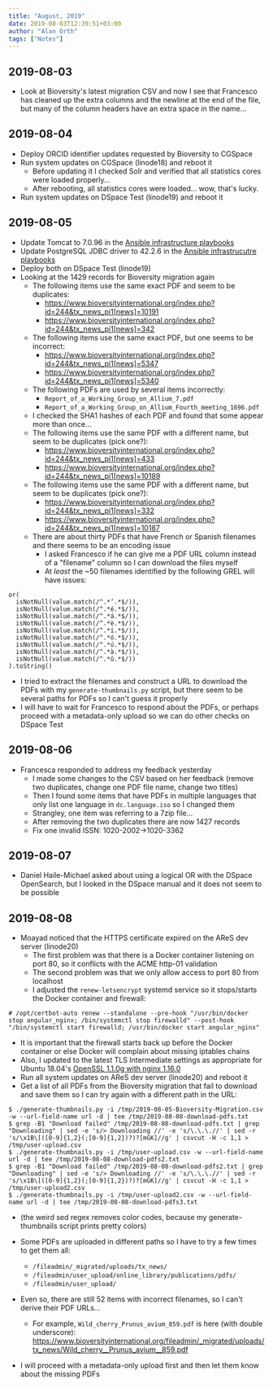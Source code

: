 ```yaml
---
title: "August, 2019"
date: 2019-08-03T12:39:51+03:00
author: "Alan Orth"
tags: ["Notes"]
---
```


## 2019-08-03

- Look at Bioversity's latest migration CSV and now I see that Francesco has cleaned up the extra columns and the newline at the end of the file, but many of the column headers have an extra space in the name...

## 2019-08-04

- Deploy ORCID identifier updates requested by Bioversity to CGSpace
- Run system updates on CGSpace (linode18) and reboot it
  - Before updating it I checked Solr and verified that all statistics cores were loaded properly...
  - After rebooting, all statistics cores were loaded... wow, that's lucky.
- Run system updates on DSpace Test (linode19) and reboot it

<!--more-->

## 2019-08-05

- Update Tomcat to 7.0.96 in the [Ansible infrastructure playbooks](https://github.com/ilri/rmg-ansible-public)
- Update PostgreSQL JDBC driver to 42.2.6 in the [Ansible infrastrucutre playbooks](https://github.com/ilri/rmg-ansible-public)
- Deploy both on DSpace Test (linode19)
- Looking at the 1429 records for Bioversity migration again
  - The following items use the same exact PDF and seem to be duplicates:
    - https://www.bioversityinternational.org/index.php?id=244&tx_news_pi1[news]=10191
    - https://www.bioversityinternational.org/index.php?id=244&tx_news_pi1[news]=342
  - The following items use the same exact PDF, but one seems to be incorrect:
    - https://www.bioversityinternational.org/index.php?id=244&tx_news_pi1[news]=5347
    - https://www.bioversityinternational.org/index.php?id=244&tx_news_pi1[news]=5340
  - The following PDFs are used by several items incorrectly:
    - `Report_of_a_Working_Group_on_Allium_7.pdf`
    - `Report_of_a_Working_Group_on_Allium_Fourth_meeting_1696.pdf`
  - I checked the SHA1 hashes of each PDF and found that some appear more than once...
  - The following items use the same PDF with a different name, but seem to be duplicates (pick one?):
    - https://www.bioversityinternational.org/index.php?id=244&tx_news_pi1[news]=433
    - https://www.bioversityinternational.org/index.php?id=244&tx_news_pi1[news]=10189
  - The following items use the same PDF with a different name, but seem to be duplicates (pick one?):
    - https://www.bioversityinternational.org/index.php?id=244&tx_news_pi1[news]=332
    - https://www.bioversityinternational.org/index.php?id=244&tx_news_pi1[news]=10187
  - There are about thirty PDFs that have French or Spanish filenames and there seems to be an encoding issue
    - I asked Francesco if he can give me a PDF URL column instead of a "filename" column so I can download the files myself
    - At *least* the ~50 filenames identified by the following GREL will have issues:

```
or(
  isNotNull(value.match(/^.*’.*$/)),
  isNotNull(value.match(/^.*é.*$/)),
  isNotNull(value.match(/^.*á.*$/)),
  isNotNull(value.match(/^.*è.*$/)),
  isNotNull(value.match(/^.*í.*$/)),
  isNotNull(value.match(/^.*ó.*$/)),
  isNotNull(value.match(/^.*ú.*$/)),
  isNotNull(value.match(/^.*à.*$/)),
  isNotNull(value.match(/^.*û.*$/))
).toString()
```

- I tried to extract the filenames and construct a URL to download the PDFs with my `generate-thumbnails.py` script, but there seem to be several paths for PDFs so I can't guess it properly
- I will have to wait for Francesco to respond about the PDFs, or perhaps proceed with a metadata-only upload so we can do other checks on DSpace Test

## 2019-08-06

- Francesca responded to address my feedback yesterday
  - I made some changes to the CSV based on her feedback (remove two duplicates, change one PDF file name, change two titles)
  - Then I found some items that have PDFs in multiple languages that only list one language in `dc.language.iso` so I changed them
  - Strangley, one item was referring to a 7zip file...
  - After removing the two duplicates there are now 1427 records
  - Fix one invalid ISSN: 1020-2002→1020-3362

## 2019-08-07

- Daniel Haile-Michael asked about using a logical OR with the DSpace OpenSearch, but I looked in the DSpace manual and it does not seem to be possible

## 2019-08-08

- Moayad noticed that the HTTPS certificate expired on the AReS dev server (linode20)
  - The first problem was that there is a Docker container listening on port 80, so it conflicts with the ACME http-01 validation
  - The second problem was that we only allow access to port 80 from localhost
  - I adjusted the `renew-letsencrypt` systemd service so it stops/starts the Docker container and firewall:

```
# /opt/certbot-auto renew --standalone --pre-hook "/usr/bin/docker stop angular_nginx; /bin/systemctl stop firewalld" --post-hook "/bin/systemctl start firewalld; /usr/bin/docker start angular_nginx"
```

- It is important that the firewall starts back up before the Docker container or else Docker will complain about missing iptables chains
- Also, I updated to the latest TLS Intermediate settings as appropriate for Ubuntu 18.04's [OpenSSL 1.1.0g with nginx 1.16.0](https://ssl-config.mozilla.org/#server=nginx&server-version=1.16.0&config=intermediate&openssl-version=1.1.0g&hsts=false&ocsp=false)
- Run all system updates on AReS dev server (linode20) and reboot it
- Get a list of all PDFs from the Bioversity migration that fail to download and save them so I can try again with a different path in the URL:

```
$ ./generate-thumbnails.py -i /tmp/2019-08-05-Bioversity-Migration.csv -w --url-field-name url -d | tee /tmp/2019-08-08-download-pdfs.txt
$ grep -B1 "Download failed" /tmp/2019-08-08-download-pdfs.txt | grep "Downloading" | sed -e 's/> Downloading //' -e 's/\.\.\.//' | sed -r 's/\x1B\[([0-9]{1,2}(;[0-9]{1,2})?)?[mGK]//g' | csvcut -H -c 1,1 > /tmp/user-upload.csv
$ ./generate-thumbnails.py -i /tmp/user-upload.csv -w --url-field-name url -d | tee /tmp/2019-08-08-download-pdfs2.txt
$ grep -B1 "Download failed" /tmp/2019-08-08-download-pdfs2.txt | grep "Downloading" | sed -e 's/> Downloading //' -e 's/\.\.\.//' | sed -r 's/\x1B\[([0-9]{1,2}(;[0-9]{1,2})?)?[mGK]//g' | csvcut -H -c 1,1 > /tmp/user-upload2.csv
$ ./generate-thumbnails.py -i /tmp/user-upload2.csv -w --url-field-name url -d | tee /tmp/2019-08-08-download-pdfs3.txt
```

- (the weird sed regex removes color codes, because my generate-thumbnails script prints pretty colors)
- Some PDFs are uploaded in different paths so I have to try a few times to get them all:
  - `/fileadmin/_migrated/uploads/tx_news/`
  - `/fileadmin/user_upload/online_library/publications/pdfs/`
  - `/fileadmin/user_upload/`

- Even so, there are still 52 items with incorrect filenames, so I can't derive their PDF URLs...
  - For example, `Wild_cherry_Prunus_avium_859.pdf` is here (with double underscore): https://www.bioversityinternational.org/fileadmin/_migrated/uploads/tx_news/Wild_cherry__Prunus_avium__859.pdf
- I will proceed with a metadata-only upload first and then let them know about the missing PDFs

<!-- vim: set sw=2 ts=2: -->
